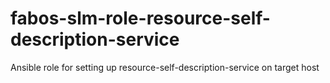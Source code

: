 # fabos-slm-role-resource-self-description-service
Ansible role for setting up resource-self-description-service on target host
